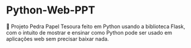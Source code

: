 # Python-Web-PPT
🐍 Projeto Pedra Papel Tesoura feito em Python usando a biblioteca Flask, com o intuito de mostrar e ensinar como Python pode ser usado em aplicações web sem precisar baixar nada.
